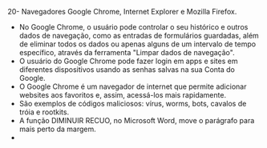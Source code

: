 20- Navegadores Google Chrome, Internet Explorer e Mozilla Firefox. 
-  No Google Chrome, o usuário pode controlar o seu histórico e outros dados de navegação, como as entradas de formulários guardadas, além de eliminar todos os dados ou apenas alguns de um intervalo de tempo específico, através da ferramenta "Limpar dados de navegação".
-  O usuário do Google Chrome pode fazer login em apps e sites em diferentes dispositivos usando as senhas salvas na sua Conta do Google.
-   O Google Chrome é um navegador de internet que permite adicionar websites aos favoritos e, assim, acessá-los mais rapidamente.
-  São exemplos de códigos maliciosos: vírus, worms, bots, cavalos de tróia e rootkits. 
-  A função DIMINUIR RECUO, no Microsoft Word, move o parágrafo para mais perto da margem. 
-  